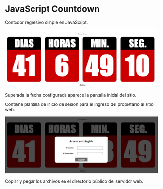 # JavaScript Countdown

Contador regresivo simple en JavaScript. 

![alt tag](https://github.com/proncaglia/Cuenta-Regresiva-Countdown-/blob/master/screenshots/contador.png)

Superada la fecha configurada aparece la pantalla inicial del sitio. 

Contiene plantilla de inicio de sesión para el ingreso del propietario al sitio web.

![alt tag](https://github.com/proncaglia/Cuenta-Regresiva-Countdown-/blob/master/screenshots/contador-login.png)

Copiar y pegar los archivos en el directorio público del servidor web.
